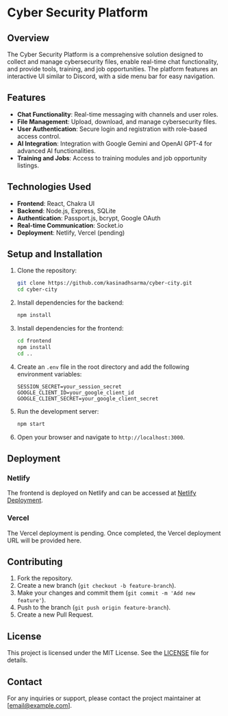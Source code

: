 # Cyber Security Platform

## Overview
The Cyber Security Platform is a comprehensive solution designed to collect and manage cybersecurity files, enable real-time chat functionality, and provide tools, training, and job opportunities. The platform features an interactive UI similar to Discord, with a side menu bar for easy navigation.

## Features
- **Chat Functionality**: Real-time messaging with channels and user roles.
- **File Management**: Upload, download, and manage cybersecurity files.
- **User Authentication**: Secure login and registration with role-based access control.
- **AI Integration**: Integration with Google Gemini and OpenAI GPT-4 for advanced AI functionalities.
- **Training and Jobs**: Access to training modules and job opportunity listings.

## Technologies Used
- **Frontend**: React, Chakra UI
- **Backend**: Node.js, Express, SQLite
- **Authentication**: Passport.js, bcrypt, Google OAuth
- **Real-time Communication**: Socket.io
- **Deployment**: Netlify, Vercel (pending)

## Setup and Installation
1. Clone the repository:
   ```bash
   git clone https://github.com/kasinadhsarma/cyber-city.git
   cd cyber-city
   ```

2. Install dependencies for the backend:
   ```bash
   npm install
   ```

3. Install dependencies for the frontend:
   ```bash
   cd frontend
   npm install
   cd ..
   ```

4. Create an `.env` file in the root directory and add the following environment variables:
   ```env
   SESSION_SECRET=your_session_secret
   GOOGLE_CLIENT_ID=your_google_client_id
   GOOGLE_CLIENT_SECRET=your_google_client_secret
   ```

5. Run the development server:
   ```bash
   npm start
   ```

6. Open your browser and navigate to `http://localhost:3000`.

## Deployment
### Netlify
The frontend is deployed on Netlify and can be accessed at [Netlify Deployment](http://lambent-peony-4e83b4.netlify.app).

### Vercel
The Vercel deployment is pending. Once completed, the Vercel deployment URL will be provided here.

## Contributing
1. Fork the repository.
2. Create a new branch (`git checkout -b feature-branch`).
3. Make your changes and commit them (`git commit -m 'Add new feature'`).
4. Push to the branch (`git push origin feature-branch`).
5. Create a new Pull Request.

## License
This project is licensed under the MIT License. See the [LICENSE](LICENSE) file for details.

## Contact
For any inquiries or support, please contact the project maintainer at [email@example.com].
